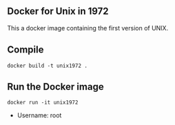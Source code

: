 ## Docker for Unix in 1972 

This a docker image containing the first version of UNIX.

Compile
-------

```
docker build -t unix1972 .
```

Run the Docker image
--------------------

```
docker run -it unix1972
```

-  Username: root
